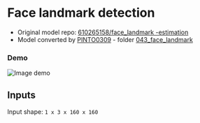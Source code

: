 # Face landmark detection

- Original model repo: [610265158/face_landmark -estimation](https://github.com/610265158/face_landmark)
- Model converted by [PINTO0309](https://github.com/PINTO0309) - folder [043_face_landmark](https://github.com/PINTO0309/PINTO_model_zoo/tree/main/043_face_landmark)

### Demo

![Image demo]()

## Inputs

Input shape: `1 x 3 x 160 x 160`

